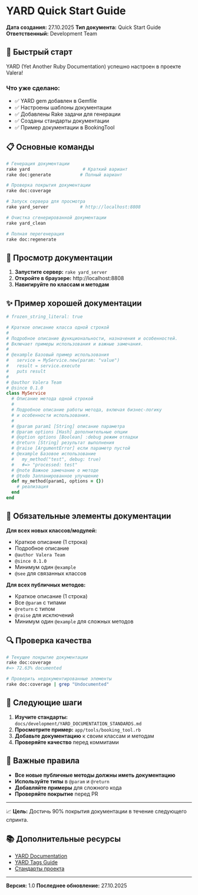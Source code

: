# YARD Quick Start Guide

**Дата создания:** 27.10.2025
**Тип документа:** Quick Start Guide
**Ответственный:** Development Team

## 🚀 Быстрый старт

YARD (Yet Another Ruby Documentation) успешно настроен в проекте Valera!

### Что уже сделано:
- ✅ YARD gem добавлен в Gemfile
- ✅ Настроены шаблоны документации
- ✅ Добавлены Rake задачи для генерации
- ✅ Созданы стандарты документации
- ✅ Пример документации в BookingTool

## 📋 Основные команды

```bash
# Генерация документации
rake yard                    # Краткий вариант
rake doc:generate           # Полный вариант

# Проверка покрытия документации
rake doc:coverage

# Запуск сервера для просмотра
rake yard_server            # http://localhost:8808

# Очистка сгенерированной документации
rake yard_clean

# Полная перегенерация
rake doc:regenerate
```

## 📖 Просмотр документации

1. **Запустите сервер:** `rake yard_server`
2. **Откройте в браузере:** http://localhost:8808
3. **Навигируйте по классам и методам**

## ✨ Пример хорошей документации

```ruby
# frozen_string_literal: true

# Краткое описание класса одной строкой
#
# Подробное описание функциональности, назначения и особенностей.
# Включает примеры использования и важные замечания.
#
# @example Базовый пример использования
#   service = MyService.new(param: "value")
#   result = service.execute
#   puts result
#
# @author Valera Team
# @since 0.1.0
class MyService
  # Описание метода одной строкой
  #
  # Подробное описание работы метода, включая бизнес-логику
  # и особенности использования.
  #
  # @param param1 [String] описание параметра
  # @param options [Hash] дополнительные опции
  # @option options [Boolean] :debug режим отладки
  # @return [String] результат выполнения
  # @raise [ArgumentError] если параметр пустой
  # @example Базовое использование
  #   my_method("test", debug: true)
  #   #=> "processed: test"
  # @note Важное замечание о методе
  # @todo Запланированное улучшение
  def my_method(param1, options = {})
    # реализация
  end
end
```

## 🎯 Обязательные элементы документации

**Для всех новых классов/модулей:**
- Краткое описание (1 строка)
- Подробное описание
- `@author Valera Team`
- `@since 0.1.0`
- Минимум один `@example`
- `@see` для связанных классов

**Для всех публичных методов:**
- Краткое описание (1 строка)
- Все `@param` с типами
- `@return` с типом
- `@raise` для исключений
- Минимум один `@example` для сложных методов

## 🔍 Проверка качества

```bash
# Текущее покрытие документации
rake doc:coverage
#=> 72.63% documented

# Проверить недокументированные элементы
rake doc:coverage | grep "Undocumented"
```

## 📝 Следующие шаги

1. **Изучите стандарты:** `docs/development/YARD_DOCUMENTATION_STANDARDS.md`
2. **Просмотрите пример:** `app/tools/booking_tool.rb`
3. **Добавьте документацию** к своим классам и методам
4. **Проверяйте качество** перед коммитами

## 🚨 Важные правила

- **Все новые публичные методы должны иметь документацию**
- **Используйте типы** в `@param` и `@return`
- **Добавляйте примеры** для сложного кода
- **Проверяйте покрытие** перед PR

---

📈 **Цель:** Достичь 90% покрытия документации в течение следующего спринта.

## 📚 Дополнительные ресурсы

- [YARD Documentation](https://yardoc.org/)
- [YARD Tags Guide](https://yardoc.org/what-is-yard/tags)
- [Стандарты проекта](docs/development/YARD_DOCUMENTATION_STANDARDS.md)

---

**Версия:** 1.0
**Последнее обновление:** 27.10.2025
